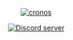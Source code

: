 <p align="center">
  <a href="https://github.com/cronos-team/cronos">
    <img src="https://cdn.discordapp.com/attachments/792903485594665000/848944275580387369/CRONOS.png" alt="cronos" />
  </a>
</p> 

<p align="center">
  <a href="https://discord.gg/eXrQv9e699">
    <img src="https://discord.com/api/guilds/841765316619141190/widget.png" alt="Discord server"/>
  </a>
</p>  
